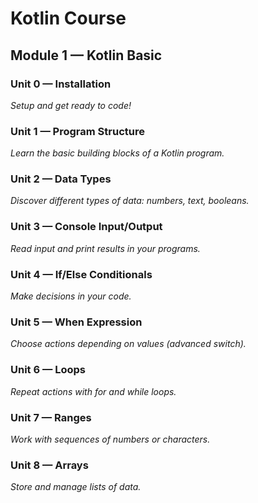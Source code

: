 # Kotlin Course
## **Module 1 — Kotlin Basic**

### **Unit 0 — Installation**
_Setup and get ready to code!_

### **Unit 1 — Program Structure**
_Learn the basic building blocks of a Kotlin program._

### **Unit 2 — Data Types**
_Discover different types of data: numbers, text, booleans._

### **Unit 3 — Console Input/Output**
_Read input and print results in your programs._

### **Unit 4 — If/Else Conditionals**
_Make decisions in your code._

### **Unit 5 — When Expression**
_Choose actions depending on values (advanced switch)._

### **Unit 6 — Loops**
_Repeat actions with for and while loops._

### **Unit 7 — Ranges**
_Work with sequences of numbers or characters._

### **Unit 8 — Arrays**
_Store and manage lists of data._
